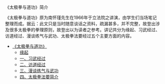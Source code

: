 《太极拳与道功》简介

《太极拳与道功》原为南怀瑾先生在1966年于立法院之讲演，由学生们当场笔记整理而成。据云：此文只是当时随意谈话之资料，疏漏甚多，并不完整，故登出涉及很多太极拳的拳理原则，故登出以为读者之参考。讲记共分为缘起、习武经过、访道经过、漫谈练气与武功、太极拳法要经过五个主要方面的内容。

- [《太极拳与道功》](道家/《太极拳与道功》/《太极拳与道功》.md)
    - [缘起](道家/《太极拳与道功》/缘起.md)
    - [一、习武经过](道家/《太极拳与道功》/一、习武经过.md)
    - [二、访道经过](道家/《太极拳与道功》/二、访道经过.md)
    - [三、漫谈练气与武功](道家/《太极拳与道功》/三、漫谈练气与武功.md)
    - [四、太极拳法要简介](道家/《太极拳与道功》/四、太极拳法要简介.md)
